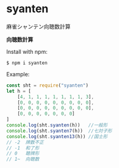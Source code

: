 # syanten
麻雀シャンテン向聴数計算

**向聴数計算**

Install with npm:
```
$ npm i syanten
```

Example:
```js
const sht = require("syanten")
let h = [
    [4, 1, 1, 1, 1, 1, 1, 1, 3],
    [0, 0, 0, 0, 0, 0, 0, 0, 0],
    [0, 0, 0, 0, 0, 0, 0, 0, 0],
    [0, 0, 0, 0, 0, 0, 0]
]
console.log(sht.syanten(h))   //一般形
console.log(sht.syanten7(h))  //七対子形
console.log(sht.syanten13(h)) //国士形
// -2  牌数不正
// -1  和了形
// 0   聴牌形
// 1~  向聴数
```
